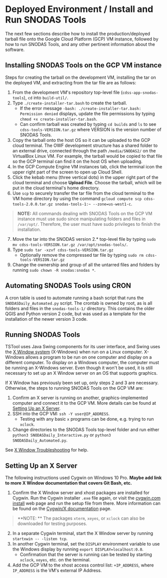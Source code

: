 # Deployed Environment / Install and Run SNODAS Tools #

The next few sections describe how to install the production/deployed tarball file
onto the Google Cloud Platform (GCP) VM instance, followed by how to run SNODAS
Tools, and any other pertinent information about the software.

## Installing SNODAS Tools on the GCP VM instance ##

Steps for creating the tarball on the development VM, installing the tar on the
deployed VM, and extracting from the tar file are as follows:

1. From the development VM's repository top-level file (`cdss-app-snodas-tools`),
`cd` into `build-util/`.
2. Type `./create-installer-tar.bash` to create the tarball.
    * If the error message `-bash: ./create-installer-tar.bash: Permission denied`
    displays, update the file permissions by typing
    `chmod +x create-installer-tar.bash`.
    * Can confirm tarball was created by typing `cd builds` and `ls` to see
    `cdss-tools-VERSION.tar.gz` where VERSION is the version number of SNODAS Tools.
3. Copy the tarball onto the host OS so it can be uploaded to the GCP cloud terminal.
The OWF development structure has a shared folder to an external drive, connected
through the path `/media/SNODAS2/` on the VirtualBox Linux VM. For example, the
tarball would be copied to that file so the GCP terminal can find it on the host OS
when uploading.
4. In the GCP Compute Engine VM instances tab, click the terminal icon the upper
right part of the screen to open up Cloud Shell.
5. Click the kebab menu (three vertical dots) in the upper right part of the cloud
terminal and choose **Upload File**. Choose the tarball, which will be put in the
cloud terminal's home directory.
6. Use `scp` to securely transfer the tar file from the cloud terminal to the VM
home directory by using the command
`gcloud compute scp cdss-tools-2.0.0.tar.gz snodas-tools-1:~ --zone=us-west1-c`.
> **NOTE:** All commands dealing with SNODAS Tools on the GCP VM instance must use
sudo since manipulating folders and files in `/var/opt/`. Therefore, the user must
have sudo privileges to finish the installation.
7. Move the tar into the SNODAS version 2.* top-level file by typing
`sudo mv cdss-tools-VERSION.tar.gz /var/opt/snodas-tools/`.
8. Type `sudo tar -xzvf cdss-tools-VERSION.tar.gz`
    * Optionally remove the compressed tar file by typing `sudo rm cdss-tools-VERSION.tar.gz`
9. Change the ownership and group of all the untarred files and folders by running
`sudo chown -R snodas:snodas *`.

## Automating SNODAS Tools using CRON ##

A cron table is used to automate running a bash script that runs the `SNODASDaily_Automated.py`
script. The crontab is owned by root, as is all folders and files in the `snodas-tools-1/`
directory. This contains the older QGIS and Python version 2 code, but was used
as a template for the installation of the newer version 3 code.

## Running SNODAS Tools ##

TSTool uses Java Swing components for its user interface, and Swing uses the
[X Window system](https://en.wikipedia.org/wiki/X_Window_System) (X-Windows) when
run on a Linux computer. X-Windows allows a program to be run on one computer and
display on a different computer. To display on a Windows computer, the computer
must be running an X-Windows server. Even though it won't be used, it is still
necessary to set up an X Window server on an OS that supports graphics.

If X Window has previously been set up, only steps 2 and 3 are necessary. Otherwise,
the steps to running SNODAS Tools on the GCP VM are:

1. Confirm an X server is running on another, graphics-implemented computer and
connect it to the GCP VM. More details can be found at [Setting Up an X Server](#setting-up-an-x-server).
2. SSH into the GCP VM: `ssh -Y user@IP_ADDRESS`.
    * Testing with any basic `x` programs can be done, e.g. trying to run `xclock`.
3. Change directories to the SNODAS Tools top-level folder and run either
`python3 SNODASDaily_Interactive.py` or `python3 SNODASDaily_Automated.py`.

See [X Window Troubleshooting](troubleshooting#x-window) for help.

## Setting Up an X Server ##

The following instructions used Cygwin on Windows 10 Pro. **Maybe add link to more
X Window documentation that covers Git Bash, etc.**

1. Confirm the X Window server and xhost packages are installed for Cygwin. Run
the Cygwin installer `.exe` file again, or visit the [cygwin.com install](https://cygwin.com/install.html)
web page and run the setup file from there. More information can be found on the
[Cygwin/X documentation](https://x.cygwin.com/docs/ug/setup.html) page.
> **NOTE: ** The packages `xterm`, `xeyes`, or `xclock` can also be downloaded
for testing purposes.
2. In a separate Cygwin terminal, start the X Window server by running `startxwin -- -listen tcp`.
3. In another Cygwin terminal, set the `DISPLAY` environment variable to use
the Windows display by running `export DISPLAY=localhost:0.0`.
    * Confirmation that the server is running can be tested by starting `xclock`, `xeyes`, etc.
    on the terminal.
4. Add the GCP VM to the xhost access control list: `+IP_ADDRESS`, where `IP_ADDRESS`
is the VM's external IP Address.

